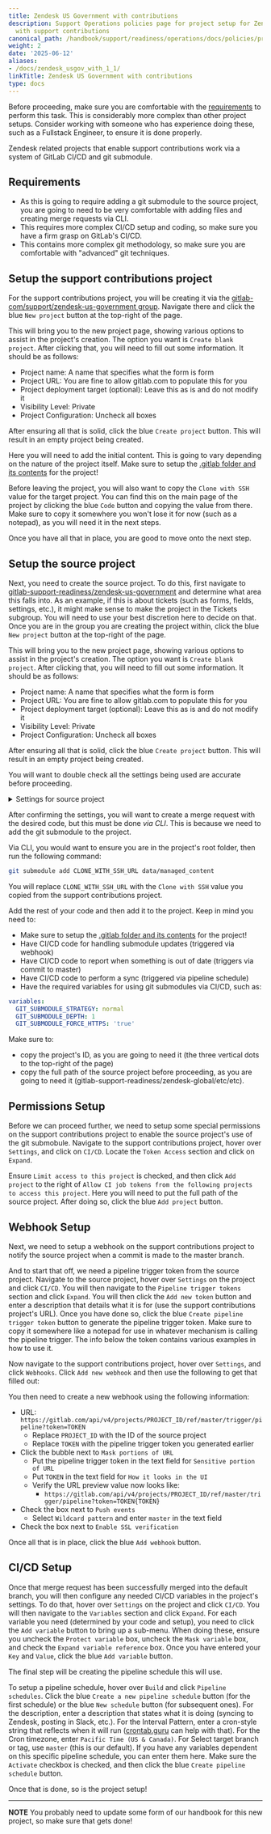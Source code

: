 ```yaml
---
title: Zendesk US Government with contributions
description: Support Operations policies page for project setup for Zendesk US Government
  with support contributions
canonical_path: /handbook/support/readiness/operations/docs/policies/project_setup/zendesk_usgov_with
weight: 2
date: '2025-06-12'
aliases:
- /docs/zendesk_usgov_with_1_1/
linkTitle: Zendesk US Government with contributions
type: docs
---
```


Before proceeding, make sure you are comfortable with the
[requirements](#requirements) to perform this task. This is considerably more
complex than other project setups. Consider working with someone who has
experience doing these, such as a Fullstack Engineer, to ensure it is done
properly.

Zendesk related projects that enable support contributions work via a system of
GitLab CI/CD and git submodule.

## Requirements

- As this is going to require adding a git submodule to the source project, you
  are going to need to be very comfortable with adding files and creating merge
  requests via CLI.
- This requires more complex CI/CD setup and coding, so make sure you have a
  firm grasp on GitLab's CI/CD.
- This contains more complex git methodology, so make sure you are comfortable
  with "advanced" git techniques.

## Setup the support contributions project

For the support contributions project, you will be creating it via the
[gitlab-com/support/zendesk-us-government group](https://gitlab.com/gitlab-com/support/zendesk-us-government).
Navigate there and click the blue `New project` button at the top-right of the
page.

This will bring you to the new project page, showing various options to assist
in the project's creation. The option you want is `Create blank project`. After
clicking that, you will need to fill out some information. It should be as
follows:

- Project name: A name that specifies what the form is form
- Project URL: You are fine to allow gitlab.com to populate this for you
- Project deployment target (optional): Leave this as is and do not modify it
- Visibility Level: Private
- Project Configuration: Uncheck all boxes

After ensuring all that is solid, click the blue `Create project` button. This
will result in an empty project being created.

Here you will need to add the initial content. This is going to vary depending
on the nature of the project itself. Make sure to setup the
[.gitlab folder and its contents](./gitlab_folder_setup) for the project!

Before leaving the project, you will also want to copy the `Clone with SSH`
value for the target project. You can find this on the main page of the project
by clicking the blue `Code` button and copying the value from there. Make sure
to copy it somewhere you won't lose it for now (such as a notepad), as you will
need it in the next steps.

Once you have all that in place, you are good to move onto the next step.

## Setup the source project

Next, you need to create the source project. To do this, first navigate to
[gitlab-support-readiness/zendesk-us-government](https://gitlab.com/gitlab-support-readiness/zendesk-us-government)
and determine what area this falls into. As an example, if this is about tickets
(such as forms, fields, settings, etc.), it might make sense to make the project
in the Tickets subgroup. You will need to use your best discretion here to
decide on that. Once you are in the group you are creating the project within,
click the blue `New project` button at the top-right of the page.

This will bring you to the new project page, showing various options to assist
in the project's creation. The option you want is `Create blank project`. After
clicking that, you will need to fill out some information. It should be as
follows:

- Project name: A name that specifies what the form is form
- Project URL: You are fine to allow gitlab.com to populate this for you
- Project deployment target (optional): Leave this as is and do not modify it
- Visibility Level: Private
- Project Configuration: Uncheck all boxes

After ensuring all that is solid, click the blue `Create project` button. This
will result in an empty project being created.

You will want to double check all the settings being used are accurate before
proceeding.

<details>
<summary>Settings for source project</summary>

- General
  - Naming, topics, avatar
    - `Project Description (optional)`: Something to describe the project's use
  - Visibility, project features, permissions
    - `Project visibility`: Private
    - `Issues`: Unchecked
    - `Respository`: Checked
    - `Merge requests`: Checked
    - `Forks`: Unchecked
    - `CI/CD`: Checked
    - `Container registry`: Unchecked
    - `Analytics`: Unchecked
    - `Requirements`: Unchecked
    - `Security and Compliance`: Unchecked
    - `Wiki`: Unchecked
    - `Snippets`: Unchecked
    - `Package registry`: Unchecked
    - `Model experiments`: Unchecked
    - `Model registry`: Unchecked
    - `Pages`: Checked
    - `Monitor`: Unchecked
    - `Environments`: Unchecked
    - `Feature flags`: Unchecked
    - `Infrastructure`: Unchecked
    - `Releases`: Unchecked
    - `CI/CD Catalog resource`: Unchecked
    - `Enable email notifications`: Checked
    - `Show default emoji reactions`: Checked
    - `Warn about Potentially Unwanted Characters`: Checked
  - Badges
    - There should be no badges
  - Compliance framework
    - There should be no compliance framework
  - Service Desk
    - It should not be activated
- Integrations
  - There should be no activated integrations
- Webhooks
  - There should be no webhooks
- Access Tokens
  - There should be no access tokens yet, but there will be one
- Repository
  - Branch defaults
    - `Default branch`: master
    - `Auto-close referenced issues on default branch`: Checked
    - `Branch name template`: Leave it empty
  - Branch rules
    - No need to edit this, let it self-populate
  - Push rules
    - `Reject unverified users`: Unchecked
    - `Reject inconsistent user name`: Unchecked
    - `Reject unsigned commits`: Unchecked
    - `Reject commits that aren't DCO certified`: Unchecked
    - `Do not allow users to remove Git tags with git push`: Unchecked
    - `Check whether the commit author is a GitLab user`: Unchecked
    - `Prevent pushing secret files`: Unchecked
    - `Require expression in commit messages`: Leave it empty
    - `Reject expression in commit messages`: Leave it empty
    - `Branch name`: Leave it empty
    - `Commit author's email`: Leave it empty
    - `Prohibited file names`: Leave it empty
    - `Maximum file size (MB)`: 0
  - Mirroring repositories
    - There should be no mirrors setup as of yet (one will be made later)
  - Protected branches
    - There should be on entry:
      - `Branch`: master
      - `Allowed to merge`: Maintainers
      - `Allowed to push and merge`: `gl-support-bot`
      - `Allowed to force push`: Unchecked
      - `Code owner approval`: Checked
  - Protected tags
    - There should be no protected tags
  - Deploy tokens
    - There should be no deploy tokens
  - Deploy keys
    - There should be no deploy keys
- Merge Requests
  - `Merge method`: Merge commit
  - `Merge options`:
    - Enable merged results pipelines: Unchecked
    - Automatically resolve merge request diff threads when they become
      outdated: Unchecked
    - Show link to create or view a merge request when pushing from the command
      line: Checked
    - Enable "Delete source branch" option by default: Checked
  - `Squash commits when merging`: Require
  - `Merge checks`
    - Pipelines must succeed: Unchecked
    - All threads must be resolved: Checked
    - Status checks must succeed: Unchecked
  - `Merge suggestions`: Leave it empty
  - `Merge commit message template`:
    > Merge branch '%{source_branch}' into '%{target_branch}'
    >
    > %{title}
    >
    > %{issues}
    >
    > See merge request %{reference}

  - `Squash commit message template`:
    > %{title}

  - `Default description template for merge requests`: blank
  - `Merge request approvals`
    - Approval rules: Leave as is
    - Security Approvals: There should be none
    - Approval settings
      - Prevent approval by author: Checked
      - Prevent approvals by users who add commits: Checked
      - Prevent editing approval rules in merge requests: Checked
      - Require user re-authentication (password or SAML) to approve: Unchecked
      - When a commit is added: Remove all approvals
  - Suggested reviewers: Do not enable
  - Merge request branch workflow: There should be none
- CI/CD
  - Ensure `Public pipelines` under `General pipelines` is unchecked
  - Leave the rest as it
- Packages and registries
  - Leave as is
- Monitor
  - Leave as is
- Analytics
  - Leave as is
- Usage Quotas
  - Leave as is

</details>

After confirming the settings, you will want to create a merge request with the
desired code, but this must be done *via CLI*. This is because we need to add
the git submodule to the project.

Via CLI, you would want to ensure you are in the project's root folder, then
run the following command:

```bash
git submodule add CLONE_WITH_SSH_URL data/managed_content
```

You will replace `CLONE_WITH_SSH_URL` with the `Clone with SSH` value you copied
from the support contributions project.

Add the rest of your code and then add it to the project. Keep in mind you need
to:

- Make sure to setup the
  [.gitlab folder and its contents](./gitlab_folder_setup) for the project!
- Have CI/CD code for handling submodule updates (triggered via webhook)
- Have CI/CD code to report when something is out of date (triggers via commit
  to master)
- Have CI/CD code to perform a sync (triggered via pipeline schedule)
- Have the required variables for using git submodules via CI/CD, such as:

```yaml
variables:
  GIT_SUBMODULE_STRATEGY: normal
  GIT_SUBMODULE_DEPTH: 1
  GIT_SUBMODULE_FORCE_HTTPS: 'true'
```

Make sure to:

- copy the project's ID, as you are going to need it (the three vertical dots to
  the top-right of the page)
- copy the full path of the source project before proceeding, as you are going
  to need it (gitlab-support-readiness/zendesk-global/etc/etc).

## Permissions Setup

Before we can proceed further, we need to setup some special permissions on the
support contributions project to enable the source project's use of the git
submobule. Navigate to the support contributions project, hover over `Settings`,
and click on `CI/CD`. Locate the `Token Access` section and click on `Expand`.

Ensure `Limit access to this project` is checked, and then click `Add project`
to the right of
`Allow CI job tokens from the following projects to access this project`. Here
you will need to put the full path of the source project. After doing so, click
the blue `Add project` button.

## Webhook Setup

Next, we need to setup a webhook on the support contributions project to notify
the source project when a commit is made to the master branch.

And to start that off, we need a pipeline trigger token from the source project.
Navigate to the source project, hover over `Settings` on the project and click
`CI/CD`. You will then navigate to the `Pipeline trigger tokens` section and
click `Expand`. You will then click the `Add new token` button and enter a
description that details what it is for (use the support contributions project's
URL). Once you have done so, click the blue `Create pipeline trigger token`
button to generate the pipeline trigger token. Make sure to copy it somewhere
like a notepad for use in whatever mechanism is calling the pipeline trigger.
The info below the token contains various examples in how to use it.

Now navigate to the support contributions project, hover over `Settings`, and
click `Webhooks`. Click `Add new webhook` and then use the following to get that
filled out:

You then need to create a new webhook using the following information:

- URL:
  `https://gitlab.com/api/v4/projects/PROJECT_ID/ref/master/trigger/pipeline?token=TOKEN`
  - Replace `PROJECT_ID` with the ID of the source project
  - Replace `TOKEN` with the pipeline trigger token you generated earlier
- Click the bubble next to `Mask portions of URL`
  - Put the pipeline trigger token in the text field for `Sensitive portion of URL`
  - Put `TOKEN` in the text field for `How it looks in the UI`
  - Verify the URL preview value now looks like:
    - `https://gitlab.com/api/v4/projects/PROJECT_ID/ref/master/trigger/pipeline?token=TOKEN{TOKEN}`
- Check the box next to `Push events`
  - Select `Wildcard pattern` and enter `master` in the text field
- Check the box next to `Enable SSL verification`

Once all that is in place, click the blue `Add webhook` button.

## CI/CD Setup

Once that merge request has been successfully merged into the default branch,
you will then configure any needed CI/CD variables in the project's settings. To
do that, hover over `Settings` on the project and click `CI/CD`. You will then
navigate to the `Variables` section and click `Expand`. For each variable you
need (determined by your code and setup), you need to click the `Add variable`
button to bring up a sub-menu. When doing these, ensure you uncheck the
`Protect variable` box, uncheck the `Mask variable` box, and check the
`Expand variable reference` box. Once you have entered your `Key` and `Value`,
click the blue `Add variable` button.

The final step will be creating the pipeline schedule this will use.

To setup a pipeline schedule, hover over `Build` and click `Pipeline schedules`.
Click the blue `Create a new pipeline schedule` button (for the first schedule)
or the blue `New schedule` button (for subsequent ones). For the description,
enter a description that states what it is doing (syncing to Zendesk, posting in
Slack, etc.). For the Interval Pattern, enter a cron-style string that reflects
when it will run ([crontab.guru](https://crontab.guru/) can help with that). For
the Cron timezone, enter `Pacific Time (US & Canada)`. For Select target branch
or tag, use `master` (this is our default). If you have any variables dependent
on this specific pipeline schedule, you can enter them here. Make sure the
`Activate` checkbox is checked, and then click the blue
`Create pipeline schedule` button.

Once that is done, so is the project setup!

---

**NOTE** You probably need to update some form of our handbook for this new
project, so make sure that gets done!
